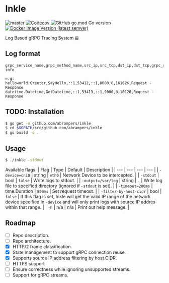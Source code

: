 # Inkle

![master](https://github.com/abrampers/inkle/workflows/master/badge.svg?event=push)
[![Codecov](https://img.shields.io/codecov/c/github/abrampers/inkle)](https://codecov.io/gh/abrampers/inkle)
![GitHub go.mod Go version](https://img.shields.io/github/go-mod/go-version/abrampers/inkle?color=%2329beb0)
[![Docker Image Version (latest semver)](https://img.shields.io/docker/v/abrampers/inkle?color=blue&label=docker&sort=semver)](https://hub.docker.com/repository/docker/abrampers/inkle/tags)


Log Based gRPC Tracing System 𝌘

## Log format
```
grpc_service_name,grpc_method_name,src_ip,src_tcp,dst_ip,dst_tcp,grpc_status_code,duration, info

e.g:
helloworld.Greeter,SayHello,::1,53412,::1,8000,0,161626,Request - Response
datetime.Datetime,GetDatetime,::1,53413,::1,9000,0,10120,Request - Response
```

## TODO: Installation

```sh
$ go get -u github.com/abrampers/inkle
$ cd $GOPATH/src/github.com/abrampers/inkle
$ go build -o .
```

## Usage
```sh
$ ./inkle -stdout
```
Available flags:
| Flag | Type | Default | Description |
| --- | --- | --- | --- |
| `-device=cni0` | string | `eth0` | Network Device to be intercepted. |
| `-stdout` | bool | `false` | Write logs to stdout. |
| `-output=/var/log` | string | `.` | Write log file to specified directory (ignored if `-stdout` is set). |
| `-timeout=200ms` | time.Duration | `800ms` | Set request timeout. |
| `-filter-by-host-cidr` | bool | `false` | If this flag is set, Inkle will get the valid IP range of the network device specified in `-device` and will only print logs with source IP addres within that range. |
| `-h` | n/a | n/a | Print out help message. |

## Roadmap
- [ ] Repo description.
- [ ] Repo architecture.
- [x] HTTP/2 frame classification.
- [x] State management to support gRPC connection reuse.
- [x] Supports source IP address filtering by host CIDR.
- [ ] HTTPS support
- [ ] Ensure correctness while ignoring unsupported streams.
- [ ] Support for gRPC streams.
